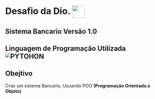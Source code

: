 # Desafio da Dio. <img align="center" width="40px" src="https://hermes.digitalinnovation.one/assets/diome/logo-minimized.png"></a>
## Sistema Bancario Versão 1.0

## Linguagem de Programação Utilizada   ![PYTOHON](https://img.shields.io/badge/Python-3776AB?style=for-the-badge&logo=python&logoColor=white)

## Obejtivo
Criar um  sistema Bancario, Usuando POO **(Programação Orientada a Objeto)**
